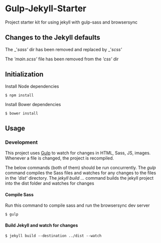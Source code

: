 # Gulp-Jekyll-Starter

Project starter kit for using jekyll with gulp-sass and browsersync

## Changes to the Jekyll defaults
The _'_sass'_ dir has been removed and replaced by _'_scss'_

The _'main.scss'_ file has been removed from the _'css'_ dir
## Initialization

Install Node dependencies

~~~
$ npm install
~~~

Install Bower dependencies

~~~
$ bower install
~~~

## Usage

### Development

This project uses [Gulp]() to watch for changes in HTML, Sass, JS, images. Whenever a file is changed, the project is recompiled.

The below commands (both of them) should be run concurrently. The _gulp_ command compiles the Sass files and watches for any changes to the files in the _'dist'_ directory.
The _jekyll build ..._ command builds the jekyll project into the dist folder and watches for changes

#### Compile Sass

Run this command to compile sass and run the browsersync dev server

~~~
$ gulp
~~~

#### Build Jekyll and watch for changes
~~~
$ jekyll build --destination ../dist --watch
~~~